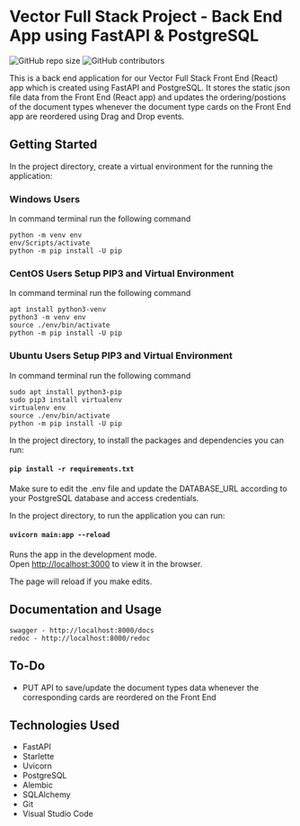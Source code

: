 # Vector Full Stack Project - Back End App using FastAPI & PostgreSQL

![GitHub repo size](https://img.shields.io/badge/repo%20size-17KB-blue)
![GitHub contributors](https://img.shields.io/badge/contributors-1-yellow)

This is a back end application for our Vector Full Stack Front End (React) app which
is created using FastAPI and PostgreSQL. It stores the static json file data from the Front End (React app)
and updates the ordering/postions of the document types whenever the document type cards on the Front End app
are reordered using Drag and Drop events.

## Getting Started

In the project directory, create a virtual environment for the running the application:

### Windows Users

In command terminal run the following command

```shell
python -m venv env
env/Scripts/activate
python -m pip install -U pip
```

### CentOS Users Setup PIP3 and Virtual Environment

In command terminal run the following command

```shell
apt install python3-venv
python3 -m venv env
source ./env/bin/activate
python -m pip install -U pip
```

### Ubuntu Users Setup PIP3 and Virtual Environment

In command terminal run the following command

```shell
sudo apt install python3-pip
sudo pip3 install virtualenv
virtualenv env
source ./env/bin/activate
python -m pip install -U pip
```

In the project directory, to install the packages and dependencies you can run:

#### `pip install -r requirements.txt`

Make sure to edit the .env file and update the DATABASE_URL according to your PostgreSQL database
and access credentials.

In the project directory, to run the application you can run:

#### `uvicorn main:app --reload`

Runs the app in the development mode.\
Open [http://localhost:3000](http://localhost:3000) to view it in the browser.

The page will reload if you make edits.

## Documentation and Usage

    swagger - http://localhost:8000/docs
    redoc - http://localhost:8000/redoc

## To-Do

- PUT API to save/update the document types data whenever the corresponding cards are reordered on the Front End

## Technologies Used

- FastAPI
- Starlette
- Uvicorn
- PostgreSQL
- Alembic
- SQLAlchemy
- Git
- Visual Studio Code

